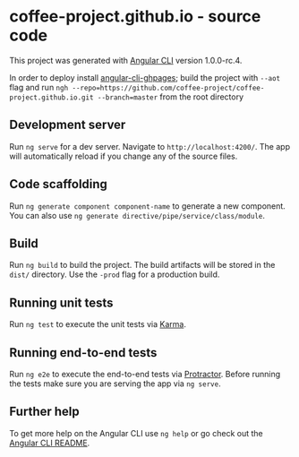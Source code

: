 # coffee-project.github.io - source code

This project was generated with [Angular CLI](https://github.com/angular/angular-cli) version 1.0.0-rc.4.

In order to deploy install [angular-cli-ghpages](https://github.com/angular-buch/angular-cli-ghpages); build the project with `--aot` flag and run `ngh --repo=https://github.com/coffee-project/coffee-project.github.io.git --branch=master` from the root directory

## Development server

Run `ng serve` for a dev server. Navigate to `http://localhost:4200/`. The app will automatically reload if you change any of the source files.

## Code scaffolding

Run `ng generate component component-name` to generate a new component. You can also use `ng generate directive/pipe/service/class/module`.

## Build

Run `ng build` to build the project. The build artifacts will be stored in the `dist/` directory. Use the `-prod` flag for a production build.

## Running unit tests

Run `ng test` to execute the unit tests via [Karma](https://karma-runner.github.io).

## Running end-to-end tests

Run `ng e2e` to execute the end-to-end tests via [Protractor](http://www.protractortest.org/).
Before running the tests make sure you are serving the app via `ng serve`.

## Further help

To get more help on the Angular CLI use `ng help` or go check out the [Angular CLI README](https://github.com/angular/angular-cli/blob/master/README.md).
